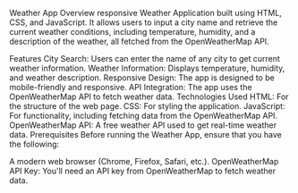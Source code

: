 Weather App
Overview
responsive Weather Application built using HTML, CSS, and JavaScript. It allows users to input a city name and retrieve the current weather conditions, including temperature, humidity, and a description of the weather, all fetched from the OpenWeatherMap API.

Features
City Search: Users can enter the name of any city to get current weather information.
Weather Information: Displays temperature, humidity, and weather description.
Responsive Design: The app is designed to be mobile-friendly and responsive.
API Integration: The app uses the OpenWeatherMap API to fetch weather data.
Technologies Used
HTML: For the structure of the web page.
CSS: For styling the application.
JavaScript: For functionality, including fetching data from the OpenWeatherMap API.
OpenWeatherMap API: A free weather API used to get real-time weather data.
Prerequisites
Before running the Weather App, ensure that you have the following:

A modern web browser (Chrome, Firefox, Safari, etc.).
OpenWeatherMap API Key: You'll need an API key from OpenWeatherMap to fetch weather data.
